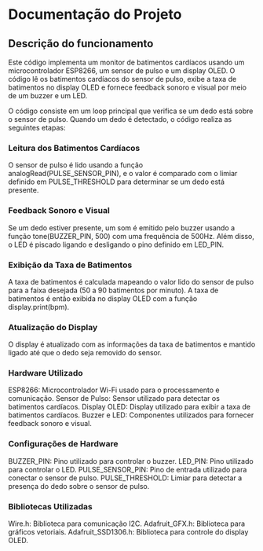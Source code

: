# Documentação do Projeto

## Descrição do funcionamento
Este código implementa um monitor de batimentos cardíacos usando um microcontrolador ESP8266, um sensor de pulso e um display OLED. O código lê os batimentos cardíacos do sensor de pulso, exibe a taxa de batimentos no display OLED e fornece feedback sonoro e visual por meio de um buzzer e um LED.

O código consiste em um loop principal que verifica se um dedo está sobre o sensor de pulso. Quando um dedo é detectado, o código realiza as seguintes etapas:

### Leitura dos Batimentos Cardíacos
O sensor de pulso é lido usando a função analogRead(PULSE_SENSOR_PIN), e o valor é comparado com o limiar definido em PULSE_THRESHOLD para determinar se um dedo está presente.

### Feedback Sonoro e Visual
Se um dedo estiver presente, um som é emitido pelo buzzer usando a função tone(BUZZER_PIN, 500) com uma frequência de 500Hz. Além disso, o LED é piscado ligando e desligando o pino definido em LED_PIN.

### Exibição da Taxa de Batimentos
A taxa de batimentos é calculada mapeando o valor lido do sensor de pulso para a faixa desejada (50 a 90 batimentos por minuto). A taxa de batimentos é então exibida no display OLED com a função display.print(bpm).

### Atualização do Display
O display é atualizado com as informações da taxa de batimentos e mantido ligado até que o dedo seja removido do sensor.

### Hardware Utilizado
ESP8266: Microcontrolador Wi-Fi usado para o processamento e comunicação.
Sensor de Pulso: Sensor utilizado para detectar os batimentos cardíacos.
Display OLED: Display utilizado para exibir a taxa de batimentos cardíacos.
Buzzer e LED: Componentes utilizados para fornecer feedback sonoro e visual.

### Configurações de Hardware
BUZZER_PIN: Pino utilizado para controlar o buzzer.
LED_PIN: Pino utilizado para controlar o LED.
PULSE_SENSOR_PIN: Pino de entrada utilizado para conectar o sensor de pulso.
PULSE_THRESHOLD: Limiar para detectar a presença do dedo sobre o sensor de pulso.

### Bibliotecas Utilizadas
Wire.h: Biblioteca para comunicação I2C.
Adafruit_GFX.h: Biblioteca para gráficos vetoriais.
Adafruit_SSD1306.h: Biblioteca para controle do display OLED.

